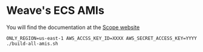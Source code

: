 <!--- Do not change the title, otherwise links to
https://github.com/weaveworks/integrations/tree/master/aws/ecs#weaves-ecs-amis
will break -->
# Weave's ECS AMIs

You will find the documentation at the [Scope website](https://www.weave.works/docs/scope/latest/ami/)

`ONLY_REGION=us-east-1 AWS_ACCSS_KEY_ID=XXXX AWS_SECRET_ACCESS_KEY=YYYY  ./build-all-amis.sh`
